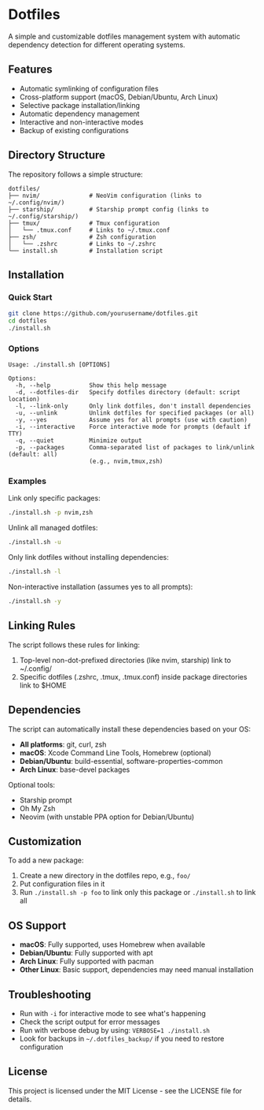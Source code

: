# Dotfiles

A simple and customizable dotfiles management system with automatic dependency detection for different operating systems.

## Features

- Automatic symlinking of configuration files
- Cross-platform support (macOS, Debian/Ubuntu, Arch Linux)
- Selective package installation/linking
- Automatic dependency management
- Interactive and non-interactive modes
- Backup of existing configurations

## Directory Structure

The repository follows a simple structure:

```
dotfiles/
├── nvim/              # NeoVim configuration (links to ~/.config/nvim/)
├── starship/          # Starship prompt config (links to ~/.config/starship/)
├── tmux/              # Tmux configuration
│   └── .tmux.conf     # Links to ~/.tmux.conf
├── zsh/               # Zsh configuration
│   └── .zshrc         # Links to ~/.zshrc
└── install.sh         # Installation script
```

## Installation

### Quick Start

```bash
git clone https://github.com/yourusername/dotfiles.git
cd dotfiles
./install.sh
```

### Options

```
Usage: ./install.sh [OPTIONS]

Options:
  -h, --help           Show this help message
  -d, --dotfiles-dir   Specify dotfiles directory (default: script location)
  -l, --link-only      Only link dotfiles, don't install dependencies
  -u, --unlink         Unlink dotfiles for specified packages (or all)
  -y, --yes            Assume yes for all prompts (use with caution)
  -i, --interactive    Force interactive mode for prompts (default if TTY)
  -q, --quiet          Minimize output
  -p, --packages       Comma-separated list of packages to link/unlink (default: all)
                       (e.g., nvim,tmux,zsh)
```

### Examples

Link only specific packages:
```bash
./install.sh -p nvim,zsh
```

Unlink all managed dotfiles:
```bash
./install.sh -u
```

Only link dotfiles without installing dependencies:
```bash
./install.sh -l
```

Non-interactive installation (assumes yes to all prompts):
```bash
./install.sh -y
```

## Linking Rules

The script follows these rules for linking:

1. Top-level non-dot-prefixed directories (like nvim, starship) link to ~/.config/
2. Specific dotfiles (.zshrc, .tmux, .tmux.conf) inside package directories link to $HOME

## Dependencies

The script can automatically install these dependencies based on your OS:

- **All platforms**: git, curl, zsh
- **macOS**: Xcode Command Line Tools, Homebrew (optional)
- **Debian/Ubuntu**: build-essential, software-properties-common
- **Arch Linux**: base-devel packages

Optional tools:
- Starship prompt
- Oh My Zsh
- Neovim (with unstable PPA option for Debian/Ubuntu)

## Customization

To add a new package:

1. Create a new directory in the dotfiles repo, e.g., `foo/`
2. Put configuration files in it
3. Run `./install.sh -p foo` to link only this package or `./install.sh` to link all

## OS Support

- **macOS**: Fully supported, uses Homebrew when available
- **Debian/Ubuntu**: Fully supported with apt
- **Arch Linux**: Fully supported with pacman
- **Other Linux**: Basic support, dependencies may need manual installation

## Troubleshooting

- Run with `-i` for interactive mode to see what's happening
- Check the script output for error messages
- Run with verbose debug by using: `VERBOSE=1 ./install.sh`
- Look for backups in `~/.dotfiles_backup/` if you need to restore configuration

## License

This project is licensed under the MIT License - see the LICENSE file for details.
